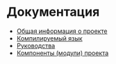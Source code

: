 # Документация

* [Общая информация о проекте](overview/README.md)
* [Компилируемый язык](language/README.md)
* [Руководства](tutorials/README.md)
* [Компоненты (модули) проекта](components/README.md)
